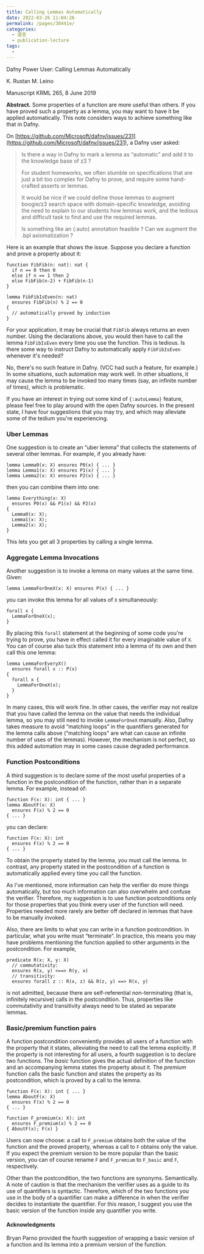 ```yaml
---
title: Calling Lemmas Automatically
date: 2022-03-26 11:04:26
permalink: /pages/30441e/
categories:
  - 语言
  - publication-lecture
tags:
  - 
---
```

Dafny Power User:
Calling Lemmas Automatically

K. Rustan M. Leino

Manuscript KRML 265, 8 June 2019

**Abstract.** Some properties of a function are more useful than others. If you have proved such a property as a lemma, you may want to have it be applied automatically. This note considers ways to achieve something like that in Dafny.

On [https://github.com/Microsoft/dafny/issues/231](https://github.com/Microsoft/dafny/issues/231), a Dafny user asked:

> Is there a way in Dafny to mark a lemma as “automatic” and add it to the knowledge base of z3 ?
>
> For student homeworks, we often stumble on specifications that are just a bit too complex for Dafny to prove, and require some hand-crafted asserts or lemmas.
>
> It would be nice if we could define those lemmas to augment boogie/z3 search space with domain-specific knowledge, avoiding the need to explain to our students how lemmas work, and the tedious and difficult task to find and use the required lemmas.
>
> Is something like an {:auto} annotation feasible ? Can we augment the .bpl axiomatization ?

Here is an example that shows the issue. Suppose you declare a function and prove a property about it:

```dafnyx
function FibFib(n: nat): nat {
  if n == 0 then 0
  else if n == 1 then 2
  else FibFib(n-2) + FibFib(n-1)
}

lemma FibFibIsEven(n: nat)
  ensures FibFib(n) % 2 == 0
{
  // automatically proved by induction
}
```

For your application, it may be crucial that `FibFib` always returns an even number. Using the declarations above, you would then have to call the lemma `FibFibIsEven` every time you use the function. This is tedious. Is there some way to instruct Dafny to automatically apply `FibFibIsEven` whenever it's needed?

No, there's no such feature in Dafny. (VCC had such a feature, for example.) In some situations, such automation may work well. In other situations, it may cause the lemma to be invoked too many times (say, an infinite number of times), which is problematic.

If you have an interest in trying out some kind of `{:autoLemma}` feature, please feel free to play around with the open Dafny sources. In the present state, I have four suggestions that you may try, and which may alleviate some of the tedium you're experiencing.

### Uber Lemmas

One suggestion is to create an “uber lemma” that collects the statements of several other lemmas. For example, if you already have:

```dafnyx
lemma Lemma0(x: X) ensures P0(x) { ... }
lemma Lemma1(x: X) ensures P1(x) { ... }
lemma Lemma2(x: X) ensures P2(x) { ... }
```

then you can combine them into one:

```dafnyx
lemma Everything(x: X)
  ensures P0(x) && P1(x) && P2(x)
{
  Lemma0(x: X);
  Lemma1(x: X);
  Lemma2(x: X);
}
```

This lets you get all 3 properties by calling a single lemma.

### Aggregate Lemma Invocations

Another suggestion is to invoke a lemma on many values at the same time. Given:

```dafnyx
lemma LemmaForOneX(x: X) ensures P(x) { ... }
```

you can invoke this lemma for all values of `X` simultaneously:

```dafnyx
forall x {
  LemmaForOneX(x);
}
```

By placing this `forall` statement at the beginning of some code you're trying to prove, you have in effect called it for every imaginable value of `X`. You can of course also tuck this statement into a lemma of its own and then call this one lemma:

```dafnyx
lemma LemmaForEveryX()
  ensures forall x :: P(x)
{
  forall x {
    LemmaForOneX(x);
  }
}
```

In many cases, this will work fine. In other cases, the verifier may not realize that you have called the lemma on the value that needs the individual lemma, so you may still need to invoke `LemmaForOneX` manually. Also, Dafny takes measure to avoid “matching loops” in the quantifiers generated for the lemma calls above (“matching loops” are what can cause an infinite number of uses of the lemmas). However, the mechanism is not perfect, so this added automation may in some cases cause degraded performance.

### Function Postconditions

A third suggestion is to declare some of the most useful properties of a function in the postcondition of the function, rather than in a separate lemma. For example, instead of:

```dafnyx
function F(x: X): int { ... }
lemma AboutF(x: X)
  ensures F(x) % 2 == 0
{ ... }
```

you can declare:

```dafnyx
function F(x: X): int
  ensures F(x) % 2 == 0
{ ... }
```

To obtain the property stated by the lemma, you must call the lemma. In contrast, any property stated in the postcondition of a function is automatically applied every time you call the function.

As I've mentioned, more information can help the verifier do more things automatically, but too much information can also overwhelm and confuse the verifier. Therefore, my suggestion is to use function postconditions only for those properties that you think every user of the function will need. Properties needed more rarely are better off declared in lemmas that have to be manually invoked.

Also, there are limits to what you can write in a function postcondition. In particular, what you write must “terminate”. In practice, this means you may have problems mentioning the function applied to other arguments in the postcondition. For example,

```dafnyx
predicate R(x: X, y: X)
  // commutativity:
  ensures R(x, y) <==> R(y, x)
  // transitivity:
  ensures forall z :: R(x, z) && R(z, y) ==> R(x, y)
```

is not admitted, because there are self-referential non-terminating (that is, infinitely recursive) calls in the postcondition. Thus, properties like commutativity and transitivity always need to be stated as separate lemmas.

### Basic/premium function pairs

A function postcondition conveniently provides all users of a function with the property that it states, alleviating the need to call the lemma explicitly. If the property is not interesting for all users, a fourth suggestion is to declare two functions. The *basic* function gives the actual definition of the function and an accompanying lemma states the property about it. The *premium* function calls the basic function and states the property as its postcondition, which is proved by a call to the lemma.

```dafnyx
function F(x: X): int { ... }
lemma AboutF(x: X)
  ensures F(x) % 2 == 0
{ ... }

function F_premium(x: X): int
  ensures F_premium(x) % 2 == 0
{ AboutF(x); F(x) }
```

Users can now choose: a call to `F_premium` obtains both the value of the function and the proved property, whereas a call to `F` obtains only the value. If you expect the premium version to be more popular than the basic version, you can of course rename `F` and `F_premium` to `F_basic` and `F`, respectively.

Other than the postcondition, the two functions are synonyms. Semantically. A note of caution is that the mechanism the verifier uses as a guide to its use of quantifiers is syntactic. Therefore, which of the two functions you use in the body of a quantifier can make a difference in when the verifier decides to instantiate the quantifier. For this reason, I suggest you use the basic version of the function inside any quantifier you write.

#### Acknowledgments

Bryan Parno provided the fourth suggestion of wrapping a basic version of a function and its lemma into a premium version of the function.